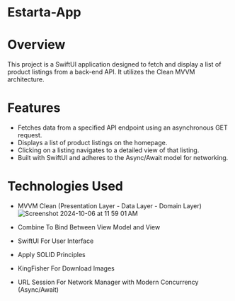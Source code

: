 # Estarta-App
# Overview
This project is a SwiftUI application designed to fetch and display a list of product listings from a back-end API. It utilizes the Clean MVVM architecture.
# Features
- Fetches data from a specified API endpoint using an asynchronous GET request.
- Displays a list of product listings on the homepage.
- Clicking on a listing navigates to a detailed view of that listing.
- Built with SwiftUI and adheres to the Async/Await model for networking.
# Technologies Used
- MVVM Clean (Presentation Layer - Data Layer - Domain Layer)
  ![Screenshot 2024-10-06 at 11 59 01 AM](https://github.com/user-attachments/assets/8f90ec50-ef55-4446-8dc6-842bae3d5d51)

- Combine To Bind Between View Model and View
- SwiftUI For User Interface
- Apply SOLID Principles
- KingFisher For Download Images
- URL Session For Network Manager with Modern Concurrency (Async/Await)
